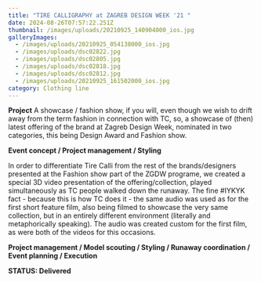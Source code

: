 ```yaml
---
title: "TIRE CALLIGRAPHY at ZAGREB DESIGN WEEK '21 "
date: 2024-08-26T07:57:22.251Z
thumbnail: /images/uploads/20210925_140904000_ios.jpg
galleryImages:
  - /images/uploads/20210925_054138000_ios.jpg
  - /images/uploads/dsc02822.jpg
  - /images/uploads/dsc02805.jpg
  - /images/uploads/dsc02818.jpg
  - /images/uploads/dsc02812.jpg
  - /images/uploads/20210925_161502000_ios.jpg
category: Clothing line
---
```

**Project** 
A showcase / fashion show, if you will, even though we wish to drift away from the term fashion in connection with TC, so, a showcase of (then) latest offering of the brand at Zagreb Design Week, nominated in two categories, this being Design Award and Fashion show. 

**Event concept / Project management / Styling**

In order to differentiate Tire Calli from the rest of the brands/designers presented at the Fashion show part of the ZGDW programe, we created a special 3D video presentation of the offering/collection, played simultaneously as TC people walked down the runaway. 
The fine #IYKYK fact - because this is how TC does it - the same audio was used as for the first short feature film, also being filmed to showcase the very same collection, but in an entirely different environment (literally and metaphorically speaking). The audio was created custom for the first film, as were both of the videos for this occasions.

**Project management / Model scouting / Styling / Runaway coordination / Event planning / Execution**

**STATUS: Delivered**